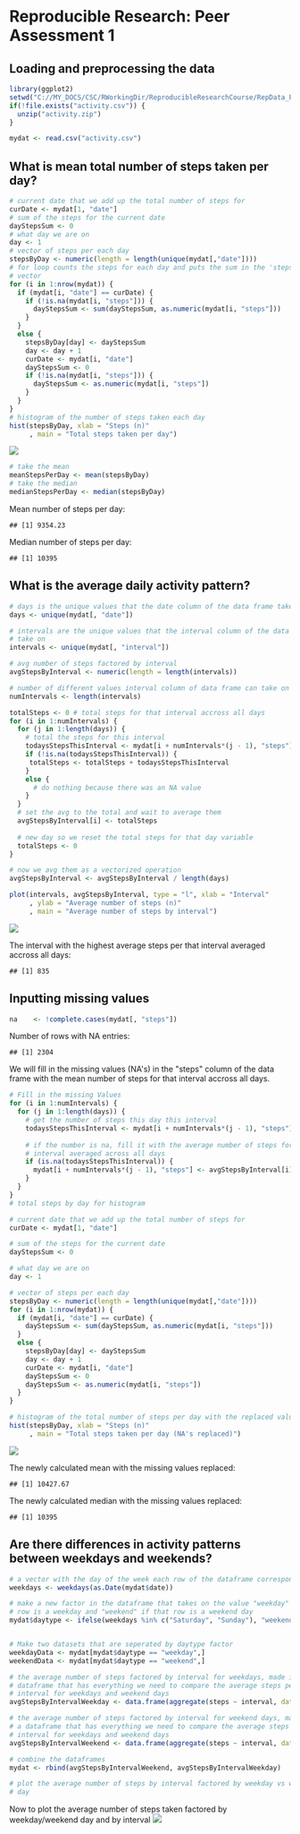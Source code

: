 # Reproducible Research: Peer Assessment 1


## Loading and preprocessing the data


```r
library(ggplot2)
setwd("C://MY_DOCS/CSC/RWorkingDir/ReproducibleResearchCourse/RepData_PeerAssessment1/")
if(!file.exists("activity.csv")) {
  unzip("activity.zip")
}

mydat <- read.csv("activity.csv")
```

## What is mean total number of steps taken per day?


```r
# current date that we add up the total number of steps for
curDate <- mydat[1, "date"]
# sum of the steps for the current date
dayStepsSum <- 0
# what day we are on
day <- 1
# vector of steps per each day
stepsByDay <- numeric(length = length(unique(mydat[,"date"])))
# for loop counts the steps for each day and puts the sum in the 'stepsByDay'
# vector
for (i in 1:nrow(mydat)) {
  if (mydat[i, "date"] == curDate) {
    if (!is.na(mydat[i, "steps"])) {
      dayStepsSum <- sum(dayStepsSum, as.numeric(mydat[i, "steps"]))
    }
  }
  else {
    stepsByDay[day] <- dayStepsSum
    day <- day + 1
    curDate <- mydat[i, "date"]
    dayStepsSum <- 0
    if (!is.na(mydat[i, "steps"])) {
      dayStepsSum <- as.numeric(mydat[i, "steps"])
    }
  }
}
# histogram of the number of steps taken each day
hist(stepsByDay, xlab = "Steps (n)"
     , main = "Total steps taken per day")
```

![](PA1_template_files/figure-html/unnamed-chunk-2-1.png) 

```r
# take the mean
meanStepsPerDay <- mean(stepsByDay)
# take the median
medianStepsPerDay <- median(stepsByDay)
```
Mean number of steps per day:

```
## [1] 9354.23
```
Median number of steps per day:

```
## [1] 10395
```

## What is the average daily activity pattern?


```r
# days is the unique values that the date column of the data frame take on
days <- unique(mydat[, "date"])

# intervals are the unique values that the interval column of the data frame
# take on
intervals <- unique(mydat[, "interval"])

# avg number of steps factored by interval
avgStepsByInterval <- numeric(length = length(intervals))

# number of different values interval column of data frame can take on
numIntervals <- length(intervals)

totalSteps <- 0 # total steps for that interval accross all days
for (i in 1:numIntervals) {
  for (j in 1:length(days)) {
    # total the steps for this interval
    todaysStepsThisInterval <- mydat[i + numIntervals*(j - 1), "steps"]
    if (!is.na(todaysStepsThisInterval)) {
     totalSteps <- totalSteps + todaysStepsThisInterval
    }
    else {
      # do nothing because there was an NA value
    }
  }
  # set the avg to the total and wait to average them
  avgStepsByInterval[i] <- totalSteps
  
  # new day so we reset the total steps for that day variable
  totalSteps <- 0
}

# now we avg them as a vectorized operation
avgStepsByInterval <- avgStepsByInterval / length(days)

plot(intervals, avgStepsByInterval, type = "l", xlab = "Interval"
     , ylab = "Average number of steps (n)"
     , main = "Average number of steps by interval")
```

![](PA1_template_files/figure-html/unnamed-chunk-5-1.png) 

The interval with the highest average steps per that interval averaged accross all days:

```
## [1] 835
```

## Inputting missing values


```r
na    <- !complete.cases(mydat[, "steps"])
```
Number of rows with NA entries:

```
## [1] 2304
```
We will fill in the missing values (NA's) in the "steps" column of the data frame with the mean number of steps for that interval accross all days.

```r
# Fill in the missing Values
for (i in 1:numIntervals) {
  for (j in 1:length(days)) {
    # get the number of steps this day this interval
    todaysStepsThisInterval <- mydat[i + numIntervals*(j - 1), "steps"]
    
    # if the number is na, fill it with the average number of steps for this
    # interval averaged across all days
    if (is.na(todaysStepsThisInterval)) {
      mydat[i + numIntervals*(j - 1), "steps"] <- avgStepsByInterval[i]
    }
  }
}
# total steps by day for histogram

# current date that we add up the total number of steps for
curDate <- mydat[1, "date"]

# sum of the steps for the current date
dayStepsSum <- 0

# what day we are on
day <- 1

# vector of steps per each day
stepsByDay <- numeric(length = length(unique(mydat[,"date"])))
for (i in 1:nrow(mydat)) {
  if (mydat[i, "date"] == curDate) {
    dayStepsSum <- sum(dayStepsSum, as.numeric(mydat[i, "steps"]))
  }
  else {
    stepsByDay[day] <- dayStepsSum
    day <- day + 1
    curDate <- mydat[i, "date"]
    dayStepsSum <- 0
    dayStepsSum <- as.numeric(mydat[i, "steps"])
  }
}

# histogram of the total number of steps per day with the replaced values
hist(stepsByDay, xlab = "Steps (n)"
     , main = "Total steps taken per day (NA's replaced)")
```

![](PA1_template_files/figure-html/unnamed-chunk-9-1.png) 

The newly calculated mean with the missing values replaced:

```
## [1] 10427.67
```

The newly calculated median with the missing values replaced:

```
## [1] 10395
```


## Are there differences in activity patterns between weekdays and weekends?


```r
# a vector with the day of the week each row of the dataframe corresponds to
weekdays <- weekdays(as.Date(mydat$date))

# make a new factor in the dataframe that takes on the value "weekday" if that
# row is a weekday and "weekend" if that row is a weekend day
mydat$daytype <- ifelse(weekdays %in% c("Saturday", "Sunday"), "weekend", "weekday")


# Make two datasets that are seperated by daytype factor
weekdayData <- mydat[mydat$daytype == "weekday",]
weekendData <- mydat[mydat$daytype == "weekend",]

# the average number of steps factored by interval for weekdays, made into a
# dataframe that has everything we need to compare the average steps per
# interval for weekdays and weekend days
avgStepsByIntervalWeekday <- data.frame(aggregate(steps ~ interval, data = weekdayData, mean), daytype = rep("weekday", length(intervals)))

# the average number of steps factored by interval for weekend days, made into
# a dataframe that has everything we need to compare the average steps per
# interval for weekdays and weekend days
avgStepsByIntervalWeekend <- data.frame(aggregate(steps ~ interval, data = weekendData, mean), daytype = rep("weekend", length(intervals)))

# combine the dataframes
mydat <- rbind(avgStepsByIntervalWeekend, avgStepsByIntervalWeekday)

# plot the average number of steps by interval factored by weekday vs weekend
# day
```

Now to plot the average number of steps taken factored by weekday/weekend day and by interval
![](PA1_template_files/figure-html/unnamed-chunk-13-1.png) 
